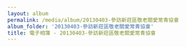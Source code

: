 ```yaml
---
layout: album
permalink: /media/album/20130403-參訪新莊區敬老關愛常青協會
album_folder: '20130403-參訪新莊區敬老關愛常青協會'
title: 電子相簿 - 20130403-參訪新莊區敬老關愛常青協會
---
```

